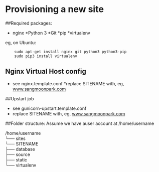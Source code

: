 Provisioning a new site
=======================

##Required packages:

* nginx
*Python 3
*Git
*pip
*virtualenv

eg, on Ubuntu:
```shell
    sudo apt-get install nginx git python3 python3-pip
    sudo pip3 install virtualenv
```

## Nginx Virtual Host config

* see nginx.template.conf
*replace SITENAME with, eg, www.sangmoonpark.com

##Upstart job

* see gunicorn-upstart.template.conf
* replace SITENAME with, eg, www.sangmoonpark.com 

##Folder structure:
Assume we have auser account at /home/username


/home/username    
└── sites    
    └── SITENAME    
         ├── database    
         ├── source    
         ├── static    
         └── virtualenv    

